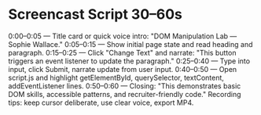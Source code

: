 # Screencast Script 30–60s

0:00–0:05 — Title card or quick voice intro: "DOM Manipulation Lab — Sophie Wallace."
0:05–0:15 — Show initial page state and read heading and paragraph.
0:15–0:25 — Click "Change Text" and narrate: "This button triggers an event listener to update the paragraph."
0:25–0:40 — Type into input, click Submit, narrate update from user input.
0:40–0:50 — Open script.js and highlight getElementById, querySelector, textContent, addEventListener lines.
0:50–0:60 — Closing: "This demonstrates basic DOM skills, accessible patterns, and recruiter-friendly code."
Recording tips: keep cursor deliberate, use clear voice, export MP4.
